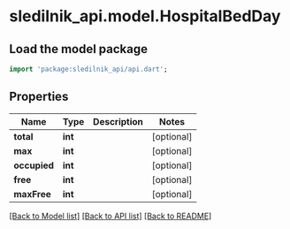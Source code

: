 # sledilnik_api.model.HospitalBedDay

## Load the model package
```dart
import 'package:sledilnik_api/api.dart';
```

## Properties
Name | Type | Description | Notes
------------ | ------------- | ------------- | -------------
**total** | **int** |  | [optional] 
**max** | **int** |  | [optional] 
**occupied** | **int** |  | [optional] 
**free** | **int** |  | [optional] 
**maxFree** | **int** |  | [optional] 

[[Back to Model list]](../README.md#documentation-for-models) [[Back to API list]](../README.md#documentation-for-api-endpoints) [[Back to README]](../README.md)


